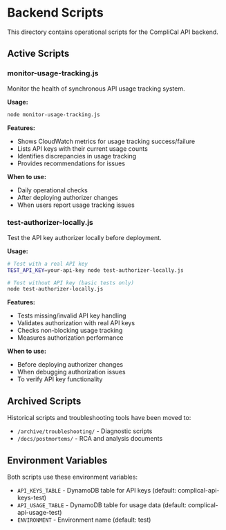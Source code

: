 # Backend Scripts

This directory contains operational scripts for the CompliCal API backend.

## Active Scripts

### monitor-usage-tracking.js
Monitor the health of synchronous API usage tracking system.

**Usage:**
```bash
node monitor-usage-tracking.js
```

**Features:**
- Shows CloudWatch metrics for usage tracking success/failure
- Lists API keys with their current usage counts
- Identifies discrepancies in usage tracking
- Provides recommendations for issues

**When to use:**
- Daily operational checks
- After deploying authorizer changes
- When users report usage tracking issues

### test-authorizer-locally.js
Test the API key authorizer locally before deployment.

**Usage:**
```bash
# Test with a real API key
TEST_API_KEY=your-api-key node test-authorizer-locally.js

# Test without API key (basic tests only)
node test-authorizer-locally.js
```

**Features:**
- Tests missing/invalid API key handling
- Validates authorization with real API keys
- Checks non-blocking usage tracking
- Measures authorization performance

**When to use:**
- Before deploying authorizer changes
- When debugging authorization issues
- To verify API key functionality

## Archived Scripts

Historical scripts and troubleshooting tools have been moved to:
- `/archive/troubleshooting/` - Diagnostic scripts
- `/docs/postmortems/` - RCA and analysis documents

## Environment Variables

Both scripts use these environment variables:
- `API_KEYS_TABLE` - DynamoDB table for API keys (default: complical-api-keys-test)
- `API_USAGE_TABLE` - DynamoDB table for usage data (default: complical-api-usage-test)
- `ENVIRONMENT` - Environment name (default: test)